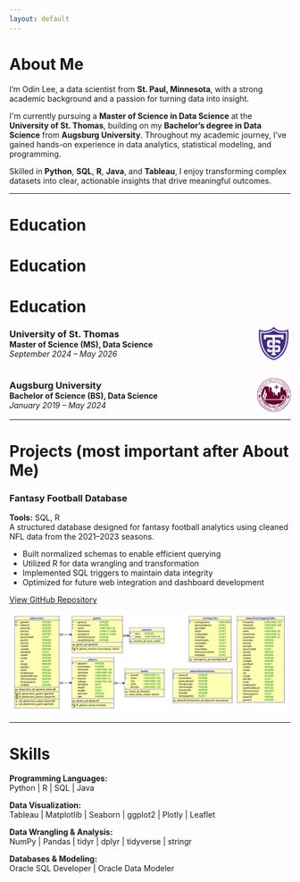 ```yaml
---
layout: default
---
```


# About Me

I’m Odin Lee, a data scientist from **St. Paul, Minnesota**, with a strong academic background and a passion for turning data into insight.

I'm currently pursuing a **Master of Science in Data Science** at the **University of St. Thomas**, building on my **Bachelor’s degree in Data Science** from **Augsburg University**. Throughout my academic journey, I’ve gained hands-on experience in data analytics, statistical modeling, and programming.

Skilled in **Python**, **SQL**, **R**, **Java**, and **Tableau**, I enjoy transforming complex datasets into clear, actionable insights that drive meaningful outcomes.

***

# Education

# Education

# Education

<div style="display: flex; gap: 2rem; flex-wrap: wrap; align-items: flex-start; margin-top: 1rem;">

  <!-- University of St. Thomas -->
  <div style="flex: 1; min-width: 300px;">
    <div style="display: flex; justify-content: space-between; align-items: center;">
      <div>
        <h3 style="margin: 0;">University of St. Thomas</h3>
        <p style="margin: 0;"><strong>Master of Science (MS), Data Science</strong><br>
        <em>September 2024 – May 2026</em></p>
      </div>
      <img src="assets/img/UniversitySt.Thomas-Logo.png" alt="University of St. Thomas Logo" width="60" height="60" style="margin-left: 1rem;" />
    </div>
  </div>

  <!-- Augsburg University -->
  <div style="flex: 1; min-width: 300px;">
    <div style="display: flex; justify-content: space-between; align-items: center;">
      <div>
        <h3 style="margin: 0;">Augsburg University</h3>
        <p style="margin: 0;"><strong>Bachelor of Science (BS), Data Science</strong><br>
        <em>January 2019 – May 2024</em></p>
      </div>
      <img src="assets/img/AugsburgUniversity-Logo.png" alt="Augsburg University Logo" width="60" height="60" style="margin-left: 1rem;" />
    </div>
  </div>

</div>

***

# Projects (most important after About Me)

### Fantasy Football Database
**Tools:** SQL, R  
A structured database designed for fantasy football analytics using cleaned NFL data from the 2021–2023 seasons.  
- Built normalized schemas to enable efficient querying  
- Utilized R for data wrangling and transformation  
- Implemented SQL triggers to maintain data integrity  
- Optimized for future web integration and dashboard development  

[View GitHub Repository](https://github.com/OdinLeePro/FantasyFootballAnalysisDB)

![FantasyFootballAnalysisDB ER Diagram](assets/img/FinalProjectRationalModel.png)

<!-- Add more projects using this format -->
<!--
### Project Title  
**Tools:** Python, Pandas, Tableau  
Brief one- or two-sentence summary of the project's goal, technical approach, and outcome.  
[Link to GitHub/demo](#)
-->

---

# Skills

**Programming Languages:**  
Python | R | SQL | Java  

**Data Visualization:**  
Tableau | Matplotlib | Seaborn | ggplot2 | Plotly | Leaflet  

**Data Wrangling & Analysis:**  
NumPy | Pandas | tidyr | dplyr | tidyverse | stringr  

**Databases & Modeling:**  
Oracle SQL Developer | Oracle Data Modeler
